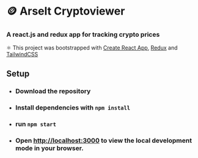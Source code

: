 # 🪙 Arselt Cryptoviewer

### A react.js and redux app for tracking crypto prices

⚛️ This project was bootstrapped with [Create React App](https://github.com/facebook/create-react-app), [Redux](https://es.redux.js.org/) and [TailwindCSS](https://tailwindcss.com/)

## Setup

- ### Download the repository

- ### Install dependencies with `npm install`
- ### run `npm start`

- ### Open [http://localhost:3000](http://localhost:3000) to view the local development mode in your browser.
